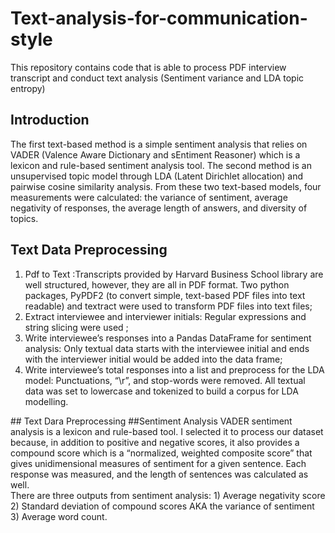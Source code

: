 # Text-analysis-for-communication-style<br>
This repository contains code that is able to process PDF interview transcript and conduct text analysis (Sentiment variance and LDA topic entropy)
## Introduction
The first text-based method is a simple sentiment analysis that relies on VADER (Valence Aware Dictionary and sEntiment Reasoner) which is a lexicon and rule-based sentiment analysis tool. The second method is an unsupervised topic model through LDA (Latent Dirichlet allocation) and pairwise cosine similarity analysis. From these two text-based models, four measurements were calculated: the variance of sentiment, average negativity of responses, the average length of answers, and diversity of topics. 
## Text Data Preprocessing
<ol>
<li>Pdf to Text :Transcripts provided by Harvard Business School library are well structured, however, they are all in PDF format.  Two python packages, PyPDF2 (to convert simple, text-based PDF files into text readable) and textract were used to transform PDF files into text files;
<li> Extract interviewee and interviewer initials: Regular expressions and string slicing were used ;
<li> Write interviewee’s responses into a Pandas DataFrame for sentiment analysis: Only textual data starts with the interviewee initial and ends with the interviewer initial would be added into the data frame;
<li>Write interviewee’s total responses into a list and preprocess for the LDA model: Punctuations, “\r”, and stop-words were removed. All textual data was set to lowercase and tokenized to build a corpus for LDA modelling.
</ol>
## Text Dara Preprocessing
##Sentiment Analysis
VADER sentiment analysis is a lexicon and rule-based tool. I selected it to process our dataset because, in addition to positive and negative scores, it also provides a compound score which is a “normalized, weighted composite score” that gives unidimensional measures of sentiment for a given sentence. Each response was measured, and the length of sentences was calculated as well. <br>
There are three outputs from sentiment analysis: 1) Average negativity score 2) Standard deviation of compound scores AKA the variance of sentiment  3) Average word count.
